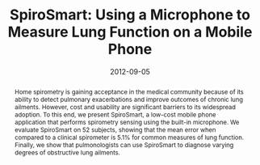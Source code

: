 ---
abstract: |-
  Home spirometry is gaining acceptance in the medical community because of its ability to detect pulmonary exacerbations and improve outcomes of chronic lung ailments. However, cost and usability are significant barriers to its widespread adoption. To this end, we present SpiroSmart, a low-cost mobile phone application that performs spirometry sensing using the built-in microphone. We evaluate SpiroSmart on 52 subjects, showing that the mean error when compared to a clinical spirometer is 5.1% for common measures of lung function. Finally, we show that pulmonologists can use SpiroSmart to diagnose varying degrees of obstructive lung ailments.
authors:
- larson
- goel
- Gaetano Boriello
- Sonya Heltshe
- Margaret Rosenfeld
- patel
award: 'Honorable Mention Award'
bibtex: |-
  @inproceedings{Larson:2012:SUM:2370216.2370261,
   author = {Larson, Eric C. and Goel, Mayank and Boriello, Gaetano and Heltshe, Sonya and Rosenfeld, Margaret and Patel, Shwetak N.},
   title = {SpiroSmart: Using a Microphone to Measure Lung Function on a Mobile Phone},
   booktitle = {Proceedings of the 2012 ACM Conference on Ubiquitous Computing},
   series = {UbiComp '12},
   year = {2012},
   isbn = {978-1-4503-1224-0},
   location = {Pittsburgh, Pennsylvania},
   pages = {280--289},
   numpages = {10},
   url = {http://doi.acm.org/10.1145/2370216.2370261},
   doi = {10.1145/2370216.2370261},
   acmid = {2370261},
   publisher = {ACM},
   address = {New York, NY, USA},
   keywords = {health sensing, machine learning, mobile phones, signal processing, spirometry},
  }
caption: ''
citation: |-
  Eric C. Larson, Mayank Goel, Gaetano Boriello, Sonya Heltshe, Margaret Rosenfeld, and Shwetak N. Patel. 2012. SpiroSmart: using a microphone to measure lung function on a mobile phone.  In Proceedings of the 2012 ACM Conference on Ubiquitous Computing (UbiComp '12). ACM, New York, NY, USA,  280-289. DOI=http://dx.doi.org/10.1145/2370216.2370261
conference: ACM International Joint Conference on Pervasive and Ubiquitous Computing
  (UbiComp), 2012
date: '2012-09-05'
image: ''
pdf: /pdfs/spirosmart.pdf
thumbnail: ''
title: 'SpiroSmart: Using a Microphone to Measure Lung Function on a Mobile Phone'
video: ''
video_embed: ''
---